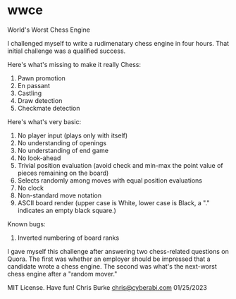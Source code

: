 # wwce
World's Worst Chess Engine

I challenged myself to write a rudimenatary chess engine in four hours. That initial challenge was a qualified success.

Here's what's missing to make it really Chess:
1) Pawn promotion
2) En passant
3) Castling
4) Draw detection
5) Checkmate detection

Here's what's very basic:
1) No player input (plays only with itself)
2) No understanding of openings
3) No understanding of end game
4) No look-ahead
5) Trivial position evaluation (avoid check and min-max the point value of pieces remaining on the board)
6) Selects randomly among moves with equal position evaluations
7) No clock
8) Non-standard move notation
9) ASCII board render (upper case is White, lower case is Black, a "." indicates an empty black square.)

Known bugs:
1) Inverted numbering of board ranks

I gave myself this challenge after answering two chess-related questions on Quora. The first was whether an employer should be impressed that a candidate wrote a chess engine. The second was what's the next-worst chess engine after a "random mover."

MIT License. Have fun!
Chris Burke
chris@cyberabi.com
01/25/2023

